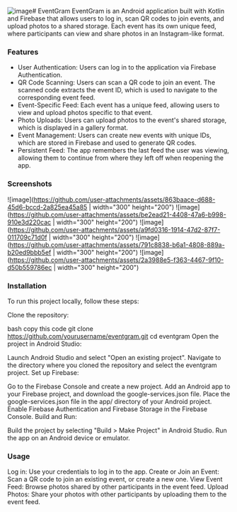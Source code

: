 ![image](https://github.com/user-attachments/assets/bc438017-f1c3-4a05-84d3-6918fa630c0a)# EventGram
EventGram is an Android application built with Kotlin and Firebase that allows users to log in, scan QR codes to join events, and upload photos to a shared storage. Each event has its own unique feed, where participants can view and share photos in an Instagram-like format.

### Features
- User Authentication: Users can log in to the application via Firebase Authentication.
- QR Code Scanning: Users can scan a QR code to join an event. The scanned code extracts the event ID, which is used to navigate to the corresponding event feed.
- Event-Specific Feed: Each event has a unique feed, allowing users to view and upload photos specific to that event.
- Photo Uploads: Users can upload photos to the event's shared storage, which is displayed in a gallery format.
- Event Management: Users can create new events with unique IDs, which are stored in Firebase and used to generate QR codes.
- Persistent Feed: The app remembers the last feed the user was viewing, allowing them to continue from where they left off when reopening the app.
### Screenshots

![image](https://github.com/user-attachments/assets/863baace-d688-45d6-bccd-2a825ea45a85 | width="300" height="200")
![image](https://github.com/user-attachments/assets/be2ead21-4408-47a6-b998-910e3d220cac | width="300" height="200")
![image](https://github.com/user-attachments/assets/a9fd0316-1914-47d2-87f7-011709c71d0f | width="300" height="200")
![image](https://github.com/user-attachments/assets/791c8838-b6a1-4808-889a-b20ed9bbb5ef | width="300" height="200")
![image](https://github.com/user-attachments/assets/2a3988e5-f363-4467-9f10-d50b559786ec | width="300" height="200")





### Installation
To run this project locally, follow these steps:

Clone the repository:

bash
copy this code
git clone https://github.com/yourusername/eventgram.git
cd eventgram
Open the project in Android Studio:

Launch Android Studio and select "Open an existing project".
Navigate to the directory where you cloned the repository and select the eventgram project.
Set up Firebase:

Go to the Firebase Console and create a new project.
Add an Android app to your Firebase project, and download the google-services.json file.
Place the google-services.json file in the app/ directory of your Android project.
Enable Firebase Authentication and Firebase Storage in the Firebase Console.
Build and Run:

Build the project by selecting "Build > Make Project" in Android Studio.
Run the app on an Android device or emulator.

### Usage
Log in: Use your credentials to log in to the app.
Create or Join an Event: Scan a QR code to join an existing event, or create a new one.
View Event Feed: Browse photos shared by other participants in the event feed.
Upload Photos: Share your photos with other participants by uploading them to the event feed.
